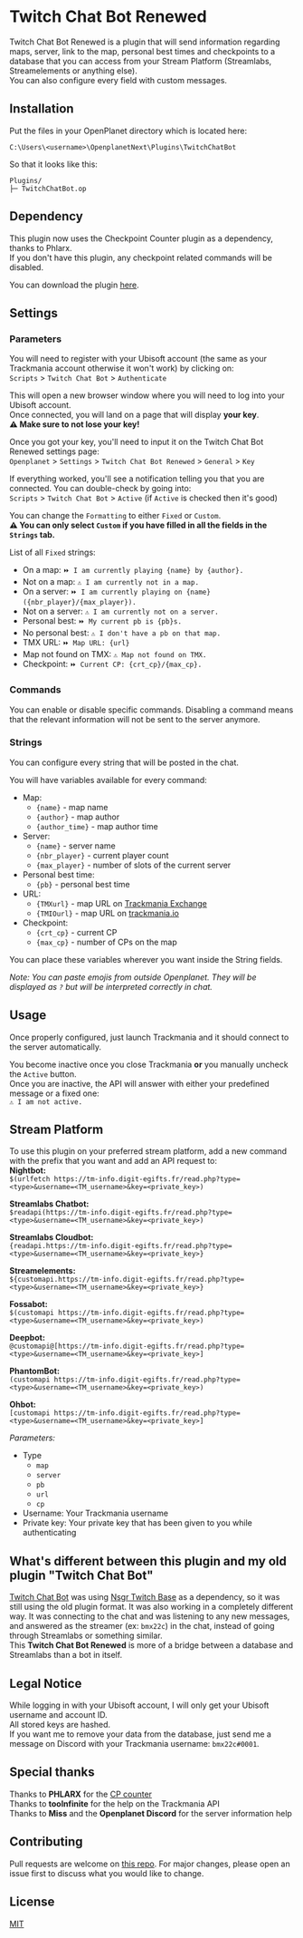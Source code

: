 # Twitch Chat Bot Renewed

Twitch Chat Bot Renewed is a plugin that will send information regarding maps, server, link to the map, personal best times and checkpoints to a database that you can access from your Stream Platform (Streamlabs, Streamelements or anything else).  
You can also configure every field with custom messages.

## Installation

Put the files in your OpenPlanet directory which is located here:  
```
C:\Users\<username>\OpenplanetNext\Plugins\TwitchChatBot
```

So that it looks like this:  
```
Plugins/
├─ TwitchChatBot.op
```

## Dependency
This plugin now uses the Checkpoint Counter plugin as a dependency, thanks to Phlarx.  
If you don't have this plugin, any checkpoint related commands will be disabled.  

You can download the plugin [here](https://openplanet.dev/plugin/checkpointcounter).

## Settings
### Parameters
You will need to register with your Ubisoft account (the same as your Trackmania account otherwise it won't work) by clicking on:  
`Scripts` > `Twitch Chat Bot` > `Authenticate`

This will open a new browser window where you will need to log into your Ubisoft account.  
Once connected, you will land on a page that will display **your key**.  
**⚠ Make sure to not lose your key!**

Once you got your key, you'll need to input it on the Twitch Chat Bot Renewed settings page:  
`Openplanet` > `Settings` > `Twitch Chat Bot Renewed` > `General` > `Key`

If everything worked, you'll see a notification telling you that you are connected. You can double-check by going into:  
`Scripts` > `Twitch Chat Bot` > `Active` (if `Active` is checked then it's good)

You can change the `Formatting` to either `Fixed` or `Custom`.  
**⚠ You can only select `Custom` if you have filled in all the fields in the `Strings` tab.**

List of all `Fixed` strings:
- On a map: `⏩ I am currently playing {name} by {author}.`
- Not on a map: `⚠ I am currently not in a map.`
- On a server: `⏩ I am currently playing on {name} ({nbr_player}/{max_player}).`
- Not on a server: `⚠ I am currently not on a server.`
- Personal best: `⏩ My current pb is {pb}s.`
- No personal best: `⚠ I don't have a pb on that map.`
- TMX URL: `⏩ Map URL: {url}`
- Map not found on TMX: `⚠ Map not found on TMX.`
- Checkpoint: `⏩ Current CP: {crt_cp}/{max_cp}.`

### Commands
You can enable or disable specific commands. Disabling a command means that the relevant information will not be sent to the server anymore.

### Strings
You can configure every string that will be posted in the chat.

You will have variables available for every command:
- Map:
    - `{name}` - map name
    - `{author}` - map author
    - `{author_time}` - map author time
- Server:
    - `{name}` - server name
    - `{nbr_player}` - current player count
    - `{max_player}` - number of slots of the current server
- Personal best time:
    - `{pb}` - personal best time
- URL:
    - `{TMXurl}` - map URL on [Trackmania Exchange](https://trackmania.exchange/)
    - `{TMIOurl}` - map URL on [trackmania.io](https://trackmania.io/)
- Checkpoint:
    - `{crt_cp}` - current CP
    - `{max_cp}` - number of CPs on the map

You can place these variables wherever you want inside the String fields.

_Note: You can paste emojis from outside Openplanet. They will be displayed as `?` but will be interpreted correctly in chat._

## Usage
Once properly configured, just launch Trackmania and it should connect to the server automatically.

You become inactive once you close Trackmania **or** you manually uncheck the `Active` button.  
Once you are inactive, the API will answer with either your predefined message or a fixed one:  
`⚠ I am not active.`

## Stream Platform
To use this plugin on your preferred stream platform, add a new command with the prefix that you want and add an API request to:  
**Nightbot:**  
`$(urlfetch https://tm-info.digit-egifts.fr/read.php?type=<type>&username=<TM_username>&key=<private_key>)`

**Streamlabs Chatbot:**  
`$readapi(https://tm-info.digit-egifts.fr/read.php?type=<type>&username=<TM_username>&key=<private_key>)`

**Streamlabs Cloudbot:**  
`{readapi.https://tm-info.digit-egifts.fr/read.php?type=<type>&username=<TM_username>&key=<private_key>}`

**Streamelements:**  
`${customapi.https://tm-info.digit-egifts.fr/read.php?type=<type>&username=<TM_username>&key=<private_key>}`

**Fossabot:**  
`$(customapi https://tm-info.digit-egifts.fr/read.php?type=<type>&username=<TM_username>&key=<private_key>)`

**Deepbot:**  
`@customapi@[https://tm-info.digit-egifts.fr/read.php?type=<type>&username=<TM_username>&key=<private_key>]`

**PhantomBot:**  
`(customapi https://tm-info.digit-egifts.fr/read.php?type=<type>&username=<TM_username>&key=<private_key>)`

**Ohbot:**  
`[customapi https://tm-info.digit-egifts.fr/read.php?type=<type>&username=<TM_username>&key=<private_key>]`

*Parameters:*
- Type
    - `map`
    - `server`
    - `pb`
    - `url`
    - `cp`
- Username: Your Trackmania username
- Private key: Your private key that has been given to you while authenticating

## What's different between this plugin and my old plugin "Twitch Chat Bot"
[Twitch Chat Bot](https://openplanet.nl/files/113) was using [Nsgr Twitch Base](https://openplanet.nl/files/93) as a dependency, so it was still using the old plugin format. It was also working in a completely different way. It was connecting to the chat and was listening to any new messages, and answered as the streamer (ex: `bmx22c`) in the chat, instead of going through Streamlabs or something similar.  
This **Twitch Chat Bot Renewed** is more of a bridge between a database and Streamlabs than a bot in itself.

## Legal Notice
While logging in with your Ubisoft account, I will only get your Ubisoft username and account ID.  
All stored keys are hashed.  
If you want me to remove your data from the database, just send me a message on Discord with your Trackmania username: `bmx22c#0001`.

## Special thanks
Thanks to **PHLARX** for the [CP counter](https://openplanet.nl/files/79)  
Thanks to **tooInfinite** for the help on the Trackmania API  
Thanks to **Miss** and the **Openplanet Discord** for the server information help  


## Contributing
Pull requests are welcome on [this repo](https://github.com/bmx22c/Plugin_TwitchChatBotRenewed). For major changes, please open an issue first to discuss what you would like to change.

## License
[MIT](https://choosealicense.com/licenses/mit/)